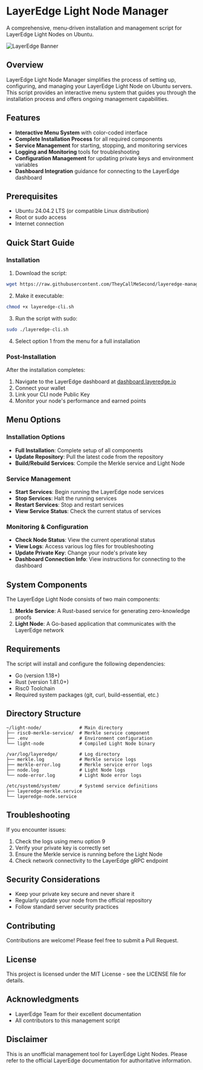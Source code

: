 # LayerEdge Light Node Manager

A comprehensive, menu-driven installation and management script for LayerEdge Light Nodes on Ubuntu.

![LayerEdge Banner](https://github.com/TheyCallMeSecond/Layeredge-CLI-manager/blob/main/250320_00h11m58s_screenshot.png?raw=true)

## Overview

LayerEdge Light Node Manager simplifies the process of setting up, configuring, and managing your LayerEdge Light Node on Ubuntu servers. This script provides an interactive menu system that guides you through the installation process and offers ongoing management capabilities.

## Features

- **Interactive Menu System** with color-coded interface
- **Complete Installation Process** for all required components
- **Service Management** for starting, stopping, and monitoring services
- **Logging and Monitoring** tools for troubleshooting
- **Configuration Management** for updating private keys and environment variables
- **Dashboard Integration** guidance for connecting to the LayerEdge dashboard

## Prerequisites

- Ubuntu 24.04.2 LTS (or compatible Linux distribution)
- Root or sudo access
- Internet connection

## Quick Start Guide

### Installation

1. Download the script:
```bash
wget https://raw.githubusercontent.com/TheyCallMeSecond/layeredge-manager/main/layeredge-cli.sh
```

2. Make it executable:
```bash
chmod +x layeredge-cli.sh
```

3. Run the script with sudo:
```bash
sudo ./layeredge-cli.sh
```

4. Select option 1 from the menu for a full installation

### Post-Installation

After the installation completes:

1. Navigate to the LayerEdge dashboard at [dashboard.layeredge.io](https://dashboard.layeredge.io)
2. Connect your wallet
3. Link your CLI node Public Key
4. Monitor your node's performance and earned points

## Menu Options

### Installation Options
- **Full Installation**: Complete setup of all components
- **Update Repository**: Pull the latest code from the repository
- **Build/Rebuild Services**: Compile the Merkle service and Light Node

### Service Management
- **Start Services**: Begin running the LayerEdge node services
- **Stop Services**: Halt the running services
- **Restart Services**: Stop and restart services
- **View Service Status**: Check the current status of services

### Monitoring & Configuration
- **Check Node Status**: View the current operational status
- **View Logs**: Access various log files for troubleshooting
- **Update Private Key**: Change your node's private key
- **Dashboard Connection Info**: View instructions for connecting to the dashboard

## System Components

The LayerEdge Light Node consists of two main components:

1. **Merkle Service**: A Rust-based service for generating zero-knowledge proofs
2. **Light Node**: A Go-based application that communicates with the LayerEdge network

## Requirements

The script will install and configure the following dependencies:

- Go (version 1.18+)
- Rust (version 1.81.0+)
- Risc0 Toolchain
- Required system packages (git, curl, build-essential, etc.)

## Directory Structure

```
~/light-node/              # Main directory
├── risc0-merkle-service/  # Merkle service component
├── .env                   # Environment configuration
└── light-node             # Compiled Light Node binary

/var/log/layeredge/        # Log directory
├── merkle.log             # Merkle service logs
├── merkle-error.log       # Merkle service error logs
├── node.log               # Light Node logs
└── node-error.log         # Light Node error logs

/etc/systemd/system/       # Systemd service definitions
├── layeredge-merkle.service
└── layeredge-node.service
```

## Troubleshooting

If you encounter issues:

1. Check the logs using menu option 9
2. Verify your private key is correctly set
3. Ensure the Merkle service is running before the Light Node
4. Check network connectivity to the LayerEdge gRPC endpoint

## Security Considerations

- Keep your private key secure and never share it
- Regularly update your node from the official repository
- Follow standard server security practices

## Contributing

Contributions are welcome! Please feel free to submit a Pull Request.

## License

This project is licensed under the MIT License - see the LICENSE file for details.

## Acknowledgments

- LayerEdge Team for their excellent documentation
- All contributors to this management script

## Disclaimer

This is an unofficial management tool for LayerEdge Light Nodes. Please refer to the official LayerEdge documentation for authoritative information.
